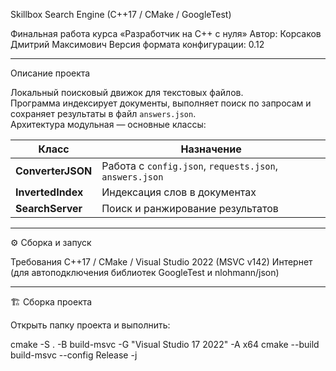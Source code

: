 Skillbox Search Engine (C++17 / CMake / GoogleTest)

Финальная работа курса «Разработчик на C++ с нуля»
Автор: Корсаков Дмитрий Максимович
Версия формата конфигурации: 0.12

---

Описание проекта

Локальный поисковый движок для текстовых файлов.  
Программа индексирует документы, выполняет поиск по запросам и сохраняет результаты в файл `answers.json`.  
Архитектура модульная — основные классы:

| Класс | Назначение |
|-------|-------------|
| **ConverterJSON** | Работа с `config.json`, `requests.json`, `answers.json` |
| **InvertedIndex** | Индексация слов в документах |
| **SearchServer** | Поиск и ранжирование результатов |

---

⚙️ Сборка и запуск

Требования
C++17 / CMake / Visual Studio 2022 (MSVC v142) 
Интернет (для автоподключения библиотек GoogleTest и nlohmann/json)

---

🏗️ Сборка проекта

Открыть папку проекта и выполнить:

cmake -S . -B build-msvc -G "Visual Studio 17 2022" -A x64
cmake --build build-msvc --config Release -j
